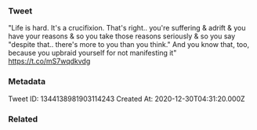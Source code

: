 ### Tweet
"Life is hard. It's a crucifixion. That's right.. you're suffering &amp; adrift &amp; you have your reasons &amp; so you take those reasons seriously &amp; so you say "despite that.. there's more to you than you think." And you know that, too, because you upbraid yourself for not manifesting it" https://t.co/mS7wqdkvdg

### Metadata
Tweet ID: 1344138981903114243
Created At: 2020-12-30T04:31:20.000Z

### Related

